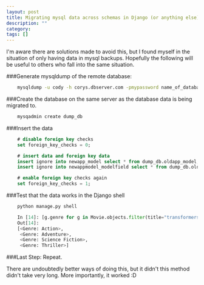```yaml
---
layout: post
title: Migrating mysql data across schemas in Django (or anything else)
description: ""
category: 
tags: []
---
```


I'm aware there are solutions made to avoid this, but I found myself in the situation of only having data in mysql backups. Hopefully the following will be useful to others who fall into the same situation.


###Generate mysqldump of the remote database:
```bash
    mysqldump -u cody -h corys.dbserver.com -pmypassword name_of_database
```

###Create the database on the same server as the database data is being migrated to.
```bash
    mysqadmin create dump_db
```
   
###Insert the data
```sql
    # disable foreign key checks
    set foreign_key_checks = 0;

    # insert data and foreign key data
    insert ignore into newapp_model select * from dump_db.oldapp_model;
    insert ignore into newappmodel_modelfield select * from dump_db.oldapp_modelfield;

    # enable foreign key checks again
    set foreign_key_checks = 1;
```

###Test that the data works in the Django shell
```bash
    python manage.py shell
```

```python
    In [14]: [g.genre for g in Movie.objects.filter(title="transformers")[0].movie_genre.all()]
    Out[14]: 
    [<Genre: Action>,
     <Genre: Adventure>,
     <Genre: Science Fiction>,
     <Genre: Thriller>]

```

###Last Step: Repeat.

There are undoubtedly better ways of doing this, but it didn't this method didn't take very long. More importantly, it worked :D
